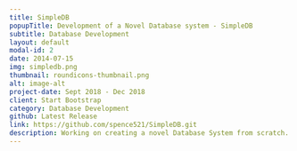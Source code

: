 ```yaml
---
title: SimpleDB
popupTitle: Development of a Novel Database system - SimpleDB
subtitle: Database Development
layout: default
modal-id: 2
date: 2014-07-15
img: simpledb.png
thumbnail: roundicons-thumbnail.png
alt: image-alt
project-date: Sept 2018 - Dec 2018
client: Start Bootstrap
category: Database Development
github: Latest Release
link: https://github.com/spence521/SimpleDB.git
description: Working on creating a novel Database System from scratch. Implementing support modules like Buffer Management Engine, Disk Based Bplus tree indexing engine, query optimizers, support for join, union etc. Implementation in Java.
---
```

